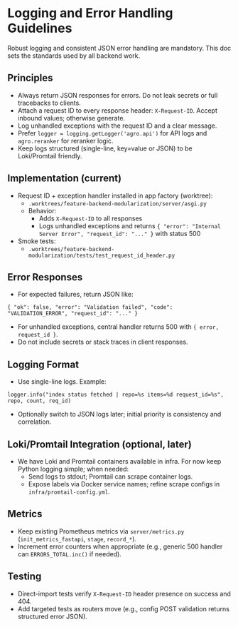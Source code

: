 # Logging and Error Handling Guidelines

Robust logging and consistent JSON error handling are mandatory. This doc sets the standards used by all backend work.

## Principles
- Always return JSON responses for errors. Do not leak secrets or full tracebacks to clients.
- Attach a request ID to every response header: `X-Request-ID`. Accept inbound values; otherwise generate.
- Log unhandled exceptions with the request ID and a clear message.
- Prefer `logger = logging.getLogger('agro.api')` for API logs and `agro.reranker` for reranker logic.
- Keep logs structured (single-line, key=value or JSON) to be Loki/Promtail friendly.

## Implementation (current)
- Request ID + exception handler installed in app factory (worktree):
  - `.worktrees/feature-backend-modularization/server/asgi.py`
  - Behavior:
    - Adds `X-Request-ID` to all responses
    - Logs unhandled exceptions and returns `{ "error": "Internal Server Error", "request_id": "..." }` with status 500
- Smoke tests:
  - `.worktrees/feature-backend-modularization/tests/test_request_id_header.py`

## Error Responses
- For expected failures, return JSON like:
```
{ "ok": false, "error": "Validation failed", "code": "VALIDATION_ERROR", "request_id": "..." }
```
- For unhandled exceptions, central handler returns 500 with `{ error, request_id }`.
- Do not include secrets or stack traces in client responses.

## Logging Format
- Use single-line logs. Example:
```
logger.info("index status fetched | repo=%s items=%d request_id=%s", repo, count, req_id)
```
- Optionally switch to JSON logs later; initial priority is consistency and correlation.

## Loki/Promtail Integration (optional, later)
- We have Loki and Promtail containers available in infra. For now keep Python logging simple; when needed:
  - Send logs to stdout; Promtail can scrape container logs.
  - Expose labels via Docker service names; refine scrape configs in `infra/promtail-config.yml`.

## Metrics
- Keep existing Prometheus metrics via `server/metrics.py` (`init_metrics_fastapi`, `stage`, `record_*`).
- Increment error counters when appropriate (e.g., generic 500 handler can `ERRORS_TOTAL.inc()` if needed).

## Testing
- Direct-import tests verify `X-Request-ID` header presence on success and 404.
- Add targeted tests as routers move (e.g., config POST validation returns structured error JSON).
